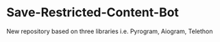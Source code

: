 # Save-Restricted-Content-Bot
New repository based on three libraries i.e. Pyrogram, Aiogram, Telethon

